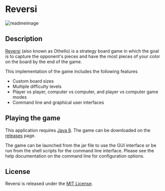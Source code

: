 # Reversi
![readmeimage](https://cloud.githubusercontent.com/assets/6564365/15056862/7d2bf876-12d9-11e6-898c-7aa40f0e1eb1.PNG)

## Description

[Reversi](https://en.wikipedia.org/wiki/Reversi) (also known as Othello) is a strategy board game in which the goal is
to capture the opponent's pieces and have the most pieces of your color on the board by the end of the game.

This implementation of the game includes the following features
- Custom board sizes
- Multiple difficulty levels
- Player vs player, computer vs computer, and player vs computer game modes
- Command line and graphical user interfaces

## Playing the game
This application requires [Java 8](https://www.java.com). The game can be downloaded on the [releases](https://github.com/Michael-Hollister/Reversi/releases) page.

The game can be launched from the jar file to use the GUI interface or be run from the shell scripts for the command
line interface. Please see the help documentation on the command line for configuration options.

## License
Reversi is released under the [MIT License](https://opensource.org/licenses/MIT).
